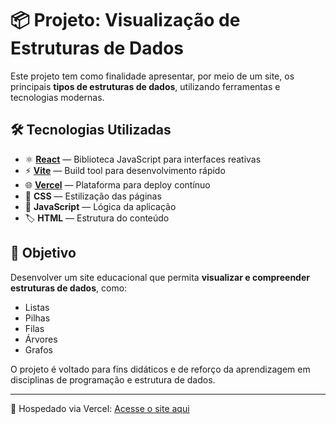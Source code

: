 # 📦 Projeto: Visualização de Estruturas de Dados

Este projeto tem como finalidade apresentar, por meio de um site, os principais **tipos de estruturas de dados**, utilizando ferramentas e tecnologias modernas.

## 🛠️ Tecnologias Utilizadas

- ⚛️ **[React](https://reactjs.org/)** — Biblioteca JavaScript para interfaces reativas
- ⚡ **[Vite](https://vitejs.dev/)** — Build tool para desenvolvimento rápido
- 🌐 **[Vercel](https://vercel.com/)** — Plataforma para deploy contínuo
- 💅 **CSS** — Estilização das páginas
- 🧩 **JavaScript** — Lógica da aplicação
- 🏷️ **HTML** — Estrutura do conteúdo

## 🎯 Objetivo

Desenvolver um site educacional que permita **visualizar e compreender estruturas de dados**, como:
- Listas
- Pilhas
- Filas
- Árvores
- Grafos

O projeto é voltado para fins didáticos e de reforço da aprendizagem em disciplinas de programação e estrutura de dados.

---

🔗 Hospedado via Vercel: [Acesse o site aqui](https://projeto-liard-psi.vercel.app/)
